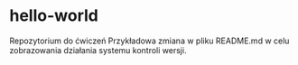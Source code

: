 # hello-world
Repozytorium do ćwiczeń
Przykładowa zmiana w pliku README.md w celu zobrazowania działania systemu kontroli wersji.
